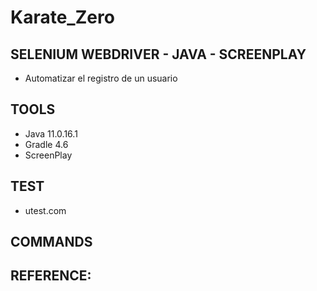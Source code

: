 # Karate_Zero

SELENIUM WEBDRIVER - JAVA - SCREENPLAY
-----------

- Automatizar el registro de un usuario

TOOLS
-------
- Java 11.0.16.1
- Gradle 4.6
- ScreenPlay

TEST
-----
- utest.com

COMMANDS 
---------


REFERENCE:
-----------